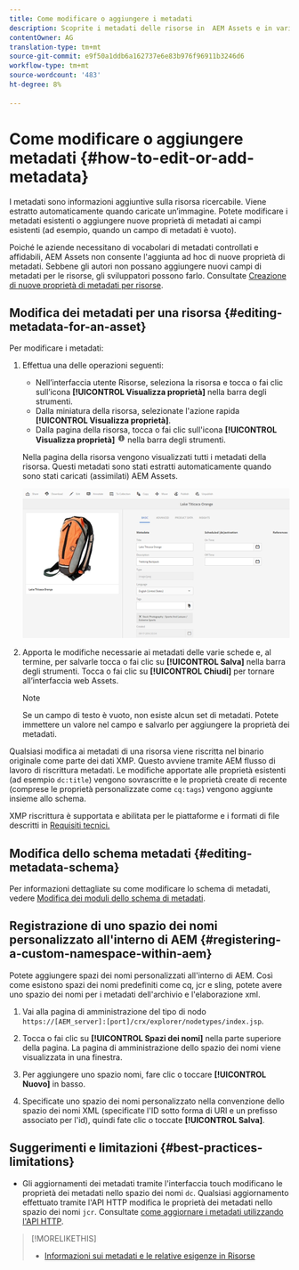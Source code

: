 ```yaml
---
title: Come modificare o aggiungere i metadati
description: Scoprite i metadati delle risorse in  AEM Assets e in vari modi in cui potete modificare i metadati delle risorse.
contentOwner: AG
translation-type: tm+mt
source-git-commit: e9f50a1ddb6a162737e6e83b976f96911b3246d6
workflow-type: tm+mt
source-wordcount: '483'
ht-degree: 8%

---
```



# Come modificare o aggiungere metadati {#how-to-edit-or-add-metadata}

I metadati sono informazioni aggiuntive sulla risorsa ricercabile. Viene estratto automaticamente quando caricate un’immagine. Potete modificare i metadati esistenti o aggiungere nuove proprietà di metadati ai campi esistenti (ad esempio, quando un campo di metadati è vuoto).

Poiché le aziende necessitano di vocabolari di metadati controllati e affidabili,  AEM Assets non consente l&#39;aggiunta ad hoc di nuove proprietà di metadati. Sebbene gli autori non possano aggiungere nuovi campi di metadati per le risorse, gli sviluppatori possono farlo. Consultate [Creazione di nuove proprietà di metadati per risorse](meta-edit.md#editing-metadata-schema).

## Modifica dei metadati per una risorsa {#editing-metadata-for-an-asset}

Per modificare i metadati:

1. Effettua una delle operazioni seguenti:

   * Nell’interfaccia utente Risorse, seleziona la risorsa e tocca o fai clic sull’icona **[!UICONTROL Visualizza proprietà]** nella barra degli strumenti.
   * Dalla miniatura della risorsa, selezionate l&#39;azione rapida **[!UICONTROL Visualizza proprietà]**.
   * Dalla pagina della risorsa, tocca o fai clic sull&#39;icona **[!UICONTROL Visualizza proprietà]** ![info icon](assets/do-not-localize/info_icon.png) nella barra degli strumenti.

   Nella pagina della risorsa vengono visualizzati tutti i metadati della risorsa. Questi metadati sono stati estratti automaticamente quando sono stati caricati (assimilati)  AEM Assets.

   ![chlimage_1-169](assets/chlimage_1-169.png)

1. Apporta le modifiche necessarie ai metadati delle varie schede e, al termine, per salvarle tocca o fai clic su **[!UICONTROL Salva]** nella barra degli strumenti. Tocca o fai clic su **[!UICONTROL Chiudi]** per tornare all’interfaccia web Assets.

   >[!NOTE]
   >
   >Se un campo di testo è vuoto, non esiste alcun set di metadati. Potete immettere un valore nel campo e salvarlo per aggiungere la proprietà dei metadati.

Qualsiasi modifica ai metadati di una risorsa viene riscritta nel binario originale come parte dei dati XMP. Questo avviene tramite AEM flusso di lavoro di riscrittura metadati. Le modifiche apportate alle proprietà esistenti (ad esempio `dc:title`) vengono sovrascritte e le proprietà create di recente (comprese le proprietà personalizzate come `cq:tags`) vengono aggiunte insieme allo schema.

XMP riscrittura è supportata e abilitata per le piattaforme e i formati di file descritti in [Requisiti tecnici.](/help/sites-deploying/technical-requirements.md)

## Modifica dello schema metadati {#editing-metadata-schema}

Per informazioni dettagliate su come modificare lo schema di metadati, vedere [Modifica dei moduli dello schema di metadati](metadata-schemas.md#editing-metadata-schema-forms).

## Registrazione di uno spazio dei nomi personalizzato all&#39;interno di AEM {#registering-a-custom-namespace-within-aem}

Potete aggiungere spazi dei nomi personalizzati all&#39;interno di AEM. Così come esistono spazi dei nomi predefiniti come cq, jcr e sling, potete avere uno spazio dei nomi per i metadati dell&#39;archivio e l&#39;elaborazione xml.

1. Vai alla pagina di amministrazione del tipo di nodo `https://[AEM_server]:[port]/crx/explorer/nodetypes/index.jsp`.
1. Tocca o fai clic su **[!UICONTROL Spazi dei nomi]** nella parte superiore della pagina. La pagina di amministrazione dello spazio dei nomi viene visualizzata in una finestra.

1. Per aggiungere uno spazio nomi, fare clic o toccare **[!UICONTROL Nuovo]** in basso.
1. Specificate uno spazio dei nomi personalizzato nella convenzione dello spazio dei nomi XML (specificate l&#39;ID sotto forma di URI e un prefisso associato per l&#39;id), quindi fate clic o toccate **[!UICONTROL Salva]**.

## Suggerimenti e limitazioni {#best-practices-limitations}

* Gli aggiornamenti dei metadati tramite l&#39;interfaccia touch modificano le proprietà dei metadati nello spazio dei nomi `dc`. Qualsiasi aggiornamento effettuato tramite l&#39;API HTTP modifica le proprietà dei metadati nello spazio dei nomi `jcr`. Consultate [come aggiornare i metadati utilizzando l&#39;API HTTP](/help/assets/mac-api-assets.md#update-asset-metadata).

>[!MORELIKETHIS]
>
>* [Informazioni sui metadati e le relative esigenze in Risorse](metadata.md)